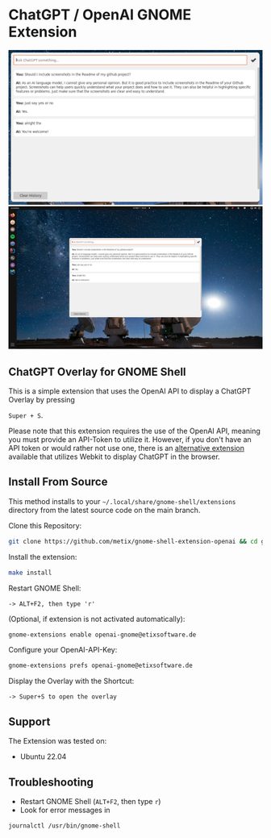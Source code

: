 # ChatGPT / OpenAI GNOME Extension

![screenshot-overlay.png](docs/screenshot-overlay.png)
![screenshot-desktop.png](docs/screenshot-desktop.png)

## ChatGPT Overlay for GNOME Shell
This is a simple extension that uses the OpenAI API to display a ChatGPT Overlay by pressing

`Super + S`.

Please note that this extension requires the use of the OpenAI API, meaning you must provide an API-Token to utilize it.
However, if you don't have an API token or would rather not use one, there is an [alternative extension](https://github.com/HorrorPills/ChatGPT-Gnome-Desktop-Extension) available that utilizes Webkit to display ChatGPT in the browser.

## Install From Source
This method installs to your `~/.local/share/gnome-shell/extensions` directory from the latest source code on the main branch.

Clone this Repository:
```bash
git clone https://github.com/metix/gnome-shell-extension-openai && cd gnome-shell-extension-openai
```

Install the extension:
```bash
make install
```

Restart GNOME Shell:
```
-> ALT+F2, then type 'r'
```

(Optional, if extension is not activated automatically):
```bash
gnome-extensions enable openai-gnome@etixsoftware.de
```

Configure your OpenAI-API-Key:
```bash
gnome-extensions prefs openai-gnome@etixsoftware.de
```

Display the Overlay with the Shortcut:
```
-> Super+S to open the overlay
```

## Support
The Extension was tested on:
- Ubuntu 22.04

## Troubleshooting
- Restart GNOME Shell (`ALT+F2`, then type `r`)
- Look for error messages in 
```
journalctl /usr/bin/gnome-shell
```